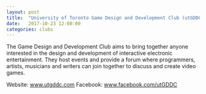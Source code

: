 ```yaml
---
layout: post
title:  "University of Toronto Game Design and Development Club (utGDDC)"
date:   2017-10-23 12:00:00
categories: clubs
---
```


The Game Design and Development Club aims to bring together anyone interested in the design and development of interactive electronic entertainment. They host events and provide a forum where programmers, artists, musicians and writers can join together to discuss and create video games.

Website: www.utgddc.com
Facebook: www.facebook.com/utGDDC
